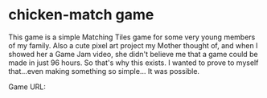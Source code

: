 # chicken-match game

This game is a simple Matching Tiles game for some very young members of my family. Also a cute pixel art project my Mother thought of, and when I showed her a Game Jam video, she didn't believe me that a game could be made in just 96 hours. So that's why this exists. I wanted to prove to myself that...even making something so simple... It was possible.

Game URL:


